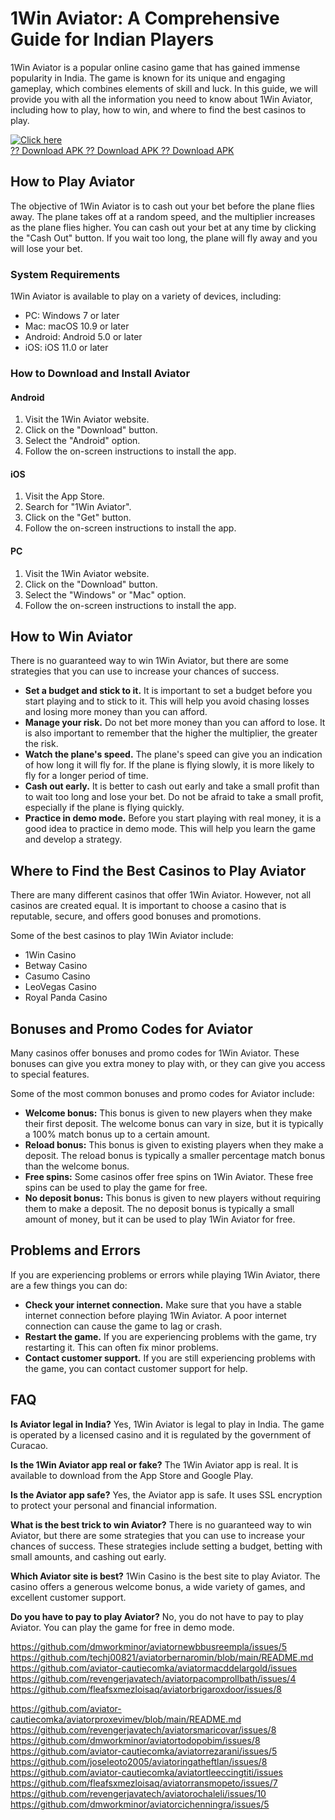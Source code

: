 # 1Win Aviator: A Comprehensive Guide for Indian Players

1Win Aviator is a popular online casino game that has gained immense
popularity in India. The game is known for its unique and engaging
gameplay, which combines elements of skill and luck. In this guide, we
will provide you with all the information you need to know about 1Win
Aviator, including how to play, how to win, and where to find the best
casinos to play.

[![Click
here](https://readscoops.com/wp-content/uploads/2023/03/Readscoop-aviator-1-1.jpg)](https://traff.sbs/deff)\
[?? Download APK ?? Download APK ?? Download
APK](https://traff.sbs/deff)

## How to Play Aviator

The objective of 1Win Aviator is to cash out your bet before the plane
flies away. The plane takes off at a random speed, and the multiplier
increases as the plane flies higher. You can cash out your bet at any
time by clicking the "Cash Out" button. If you wait too long, the
plane will fly away and you will lose your bet.

### System Requirements

1Win Aviator is available to play on a variety of devices, including:

-   PC: Windows 7 or later
-   Mac: macOS 10.9 or later
-   Android: Android 5.0 or later
-   iOS: iOS 11.0 or later

### How to Download and Install Aviator

#### Android

1.  Visit the 1Win Aviator website.
2.  Click on the "Download" button.
3.  Select the "Android" option.
4.  Follow the on-screen instructions to install the app.

#### iOS

1.  Visit the App Store.
2.  Search for "1Win Aviator".
3.  Click on the "Get" button.
4.  Follow the on-screen instructions to install the app.

#### PC

1.  Visit the 1Win Aviator website.
2.  Click on the "Download" button.
3.  Select the "Windows" or "Mac" option.
4.  Follow the on-screen instructions to install the app.

## How to Win Aviator

There is no guaranteed way to win 1Win Aviator, but there are some
strategies that you can use to increase your chances of success.

-   **Set a budget and stick to it.** It is important to set a budget
    before you start playing and to stick to it. This will help you
    avoid chasing losses and losing more money than you can afford.
-   **Manage your risk.** Do not bet more money than you can afford to
    lose. It is also important to remember that the higher the
    multiplier, the greater the risk.
-   **Watch the plane\'s speed.** The plane\'s speed can give you an
    indication of how long it will fly for. If the plane is flying
    slowly, it is more likely to fly for a longer period of time.
-   **Cash out early.** It is better to cash out early and take a small
    profit than to wait too long and lose your bet. Do not be afraid to
    take a small profit, especially if the plane is flying quickly.
-   **Practice in demo mode.** Before you start playing with real money,
    it is a good idea to practice in demo mode. This will help you learn
    the game and develop a strategy.

## Where to Find the Best Casinos to Play Aviator

There are many different casinos that offer 1Win Aviator. However, not
all casinos are created equal. It is important to choose a casino that
is reputable, secure, and offers good bonuses and promotions.

Some of the best casinos to play 1Win Aviator include:

-   1Win Casino
-   Betway Casino
-   Casumo Casino
-   LeoVegas Casino
-   Royal Panda Casino

## Bonuses and Promo Codes for Aviator

Many casinos offer bonuses and promo codes for 1Win Aviator. These
bonuses can give you extra money to play with, or they can give you
access to special features.

Some of the most common bonuses and promo codes for Aviator include:

-   **Welcome bonus:** This bonus is given to new players when they make
    their first deposit. The welcome bonus can vary in size, but it is
    typically a 100% match bonus up to a certain amount.
-   **Reload bonus:** This bonus is given to existing players when they
    make a deposit. The reload bonus is typically a smaller percentage
    match bonus than the welcome bonus.
-   **Free spins:** Some casinos offer free spins on 1Win Aviator. These
    free spins can be used to play the game for free.
-   **No deposit bonus:** This bonus is given to new players without
    requiring them to make a deposit. The no deposit bonus is typically
    a small amount of money, but it can be used to play 1Win Aviator for
    free.

## Problems and Errors

If you are experiencing problems or errors while playing 1Win Aviator,
there are a few things you can do:

-   **Check your internet connection.** Make sure that you have a stable
    internet connection before playing 1Win Aviator. A poor internet
    connection can cause the game to lag or crash.
-   **Restart the game.** If you are experiencing problems with the
    game, try restarting it. This can often fix minor problems.
-   **Contact customer support.** If you are still experiencing problems
    with the game, you can contact customer support for help.

## FAQ

**Is Aviator legal in India?** Yes, 1Win Aviator is legal to play in
India. The game is operated by a licensed casino and it is regulated by
the government of Curacao.

**Is the 1Win Aviator app real or fake?** The 1Win Aviator app is real.
It is available to download from the App Store and Google Play.

**Is the Aviator app safe?** Yes, the Aviator app is safe. It uses SSL
encryption to protect your personal and financial information.

**What is the best trick to win Aviator?** There is no guaranteed way to
win Aviator, but there are some strategies that you can use to increase
your chances of success. These strategies include setting a budget,
betting with small amounts, and cashing out early.

**Which Aviator site is best?** 1Win Casino is the best site to play
Aviator. The casino offers a generous welcome bonus, a wide variety of
games, and excellent customer support.

**Do you have to pay to play Aviator?** No, you do not have to pay to
play Aviator. You can play the game for free in demo mode.

https://github.com/dmworkminor/aviatornewbbusreempla/issues/5
https://github.com/techj00821/aviatorbernaromin/blob/main/README.md
https://github.com/aviator-cautiecomka/aviatormacddelargold/issues
https://github.com/revengerjavatech/aviatorpacomprollbath/issues/4
https://github.com/fleafsxmezloisaq/aviatorbrigaroxdoor/issues/8

https://github.com/aviator-cautiecomka/aviatorproxevimev/blob/main/README.md
https://github.com/revengerjavatech/aviatorsmaricovar/issues/8
https://github.com/dmworkminor/aviatortodopobim/issues/8
https://github.com/aviator-cautiecomka/aviatorrezarani/issues/5
https://github.com/joseleoto2005/aviatoringatheftlan/issues/8
https://github.com/aviator-cautiecomka/aviatortleeccingtiti/issues
https://github.com/fleafsxmezloisaq/aviatorransmopeto/issues/7
https://github.com/revengerjavatech/aviatorochaleli/issues/10
https://github.com/dmworkminor/aviatorcichenningra/issues/5
